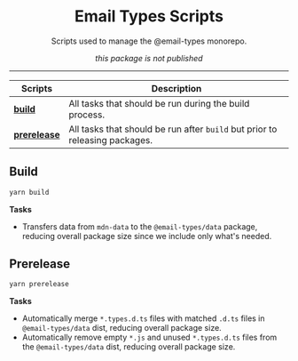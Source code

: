 <div align="center">

# Email Types Scripts

Scripts used to manage the @email-types monorepo.

_this package is not published_

</div>

---

| Scripts                       | Description                                                                 |
| ----------------------------- | --------------------------------------------------------------------------- |
| [**build**](#build)           | All tasks that should be run during the build process.                      |
| [**prerelease**](#prerelease) | All tasks that should be run after `build` but prior to releasing packages. |

## Build

```sh
yarn build
```

**Tasks**

- Transfers data from `mdn-data` to the `@email-types/data` package, reducing
  overall package size since we include only what's needed.

## Prerelease

```sh
yarn prerelease
```

**Tasks**

- Automatically merge `*.types.d.ts` files with matched `.d.ts` files in
  `@email-types/data` dist, reducing overall package size.
- Automatically remove empty `*.js` and unused `*.types.d.ts` files from the
  `@email-types/data` dist, reducing overall package size.
